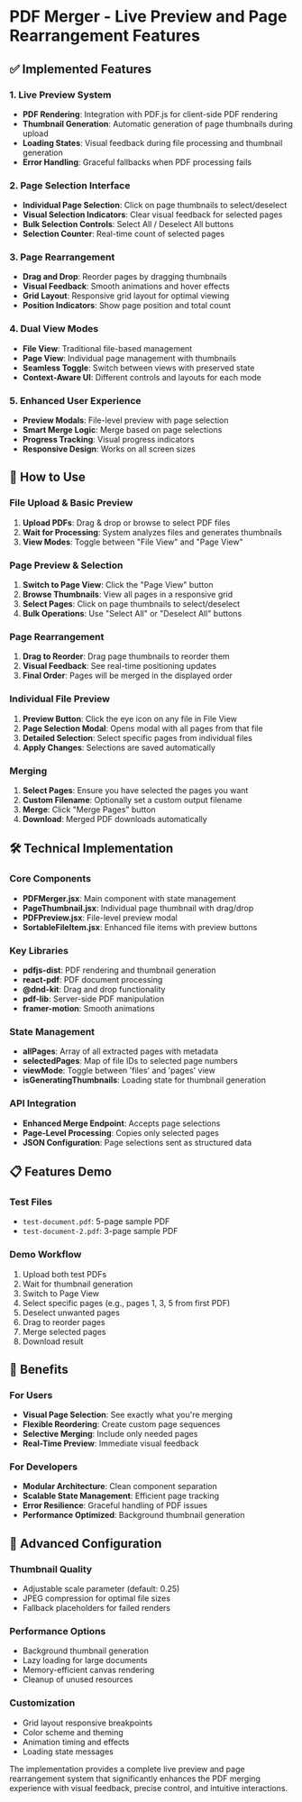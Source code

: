 # PDF Merger - Live Preview and Page Rearrangement Features

## ✅ Implemented Features

### 1. **Live Preview System**
- **PDF Rendering**: Integration with PDF.js for client-side PDF rendering
- **Thumbnail Generation**: Automatic generation of page thumbnails during upload
- **Loading States**: Visual feedback during file processing and thumbnail generation
- **Error Handling**: Graceful fallbacks when PDF processing fails

### 2. **Page Selection Interface**
- **Individual Page Selection**: Click on page thumbnails to select/deselect
- **Visual Selection Indicators**: Clear visual feedback for selected pages
- **Bulk Selection Controls**: Select All / Deselect All buttons
- **Selection Counter**: Real-time count of selected pages

### 3. **Page Rearrangement**
- **Drag and Drop**: Reorder pages by dragging thumbnails
- **Visual Feedback**: Smooth animations and hover effects
- **Grid Layout**: Responsive grid layout for optimal viewing
- **Position Indicators**: Show page position and total count

### 4. **Dual View Modes**
- **File View**: Traditional file-based management
- **Page View**: Individual page management with thumbnails
- **Seamless Toggle**: Switch between views with preserved state
- **Context-Aware UI**: Different controls and layouts for each mode

### 5. **Enhanced User Experience**
- **Preview Modals**: File-level preview with page selection
- **Smart Merge Logic**: Merge based on page selections
- **Progress Tracking**: Visual progress indicators
- **Responsive Design**: Works on all screen sizes

## 🚀 How to Use

### File Upload & Basic Preview
1. **Upload PDFs**: Drag & drop or browse to select PDF files
2. **Wait for Processing**: System analyzes files and generates thumbnails
3. **View Modes**: Toggle between "File View" and "Page View"

### Page Preview & Selection
1. **Switch to Page View**: Click the "Page View" button
2. **Browse Thumbnails**: View all pages in a responsive grid
3. **Select Pages**: Click on page thumbnails to select/deselect
4. **Bulk Operations**: Use "Select All" or "Deselect All" buttons

### Page Rearrangement
1. **Drag to Reorder**: Drag page thumbnails to reorder them
2. **Visual Feedback**: See real-time positioning updates
3. **Final Order**: Pages will be merged in the displayed order

### Individual File Preview
1. **Preview Button**: Click the eye icon on any file in File View
2. **Page Selection Modal**: Opens modal with all pages from that file
3. **Detailed Selection**: Select specific pages from individual files
4. **Apply Changes**: Selections are saved automatically

### Merging
1. **Select Pages**: Ensure you have selected the pages you want
2. **Custom Filename**: Optionally set a custom output filename
3. **Merge**: Click "Merge Pages" button
4. **Download**: Merged PDF downloads automatically

## 🛠 Technical Implementation

### Core Components
- **PDFMerger.jsx**: Main component with state management
- **PageThumbnail.jsx**: Individual page thumbnail with drag/drop
- **PDFPreview.jsx**: File-level preview modal
- **SortableFileItem.jsx**: Enhanced file items with preview buttons

### Key Libraries
- **pdfjs-dist**: PDF rendering and thumbnail generation
- **react-pdf**: PDF document processing
- **@dnd-kit**: Drag and drop functionality
- **pdf-lib**: Server-side PDF manipulation
- **framer-motion**: Smooth animations

### State Management
- **allPages**: Array of all extracted pages with metadata
- **selectedPages**: Map of file IDs to selected page numbers
- **viewMode**: Toggle between 'files' and 'pages' view
- **isGeneratingThumbnails**: Loading state for thumbnail generation

### API Integration
- **Enhanced Merge Endpoint**: Accepts page selections
- **Page-Level Processing**: Copies only selected pages
- **JSON Configuration**: Page selections sent as structured data

## 📋 Features Demo

### Test Files
- `test-document.pdf`: 5-page sample PDF
- `test-document-2.pdf`: 3-page sample PDF

### Demo Workflow
1. Upload both test PDFs
2. Wait for thumbnail generation
3. Switch to Page View
4. Select specific pages (e.g., pages 1, 3, 5 from first PDF)
5. Deselect unwanted pages
6. Drag to reorder pages
7. Merge selected pages
8. Download result

## 🎯 Benefits

### For Users
- **Visual Page Selection**: See exactly what you're merging
- **Flexible Reordering**: Create custom page sequences
- **Selective Merging**: Include only needed pages
- **Real-Time Preview**: Immediate visual feedback

### For Developers
- **Modular Architecture**: Clean component separation
- **Scalable State Management**: Efficient page tracking
- **Error Resilience**: Graceful handling of PDF issues
- **Performance Optimized**: Background thumbnail generation

## 🔧 Advanced Configuration

### Thumbnail Quality
- Adjustable scale parameter (default: 0.25)
- JPEG compression for optimal file sizes
- Fallback placeholders for failed renders

### Performance Options
- Background thumbnail generation
- Lazy loading for large documents
- Memory-efficient canvas rendering
- Cleanup of unused resources

### Customization
- Grid layout responsive breakpoints
- Color scheme and theming
- Animation timing and effects
- Loading state messages

The implementation provides a complete live preview and page rearrangement system that significantly enhances the PDF merging experience with visual feedback, precise control, and intuitive interactions.
